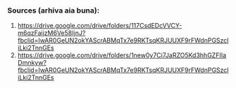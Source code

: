 ### Sources (arhiva aia buna):
1. https://drive.google.com/drive/folders/117CsdEDcVVCY-m6qzFaijzM6Ve58IjnJ?fbclid=IwAR0GeUN2okYAScrABMqTx7e9RKTsqKRJUUXF9rFWdnPGSzcliLki2TnnGEs
2. https://drive.google.com/drive/folders/1new0y7Ci7JaRZO5Kd3hhGZFIIaDmnkyw?fbclid=IwAR0GeUN2okYAScrABMqTx7e9RKTsqKRJUUXF9rFWdnPGSzcliLki2TnnGEs

